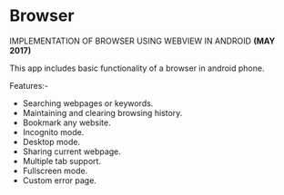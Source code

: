 # **Browser**
 IMPLEMENTATION OF BROWSER USING WEBVIEW IN ANDROID **(MAY 2017)**
 
This app includes basic functionality of a browser in android phone.

Features:-
 - Searching webpages or keywords.
 - Maintaining and clearing browsing history.
 - Bookmark any website.
 - Incognito mode.
 - Desktop mode.
 - Sharing current webpage.
 - Multiple tab support.
 - Fullscreen mode.
 - Custom error page.
